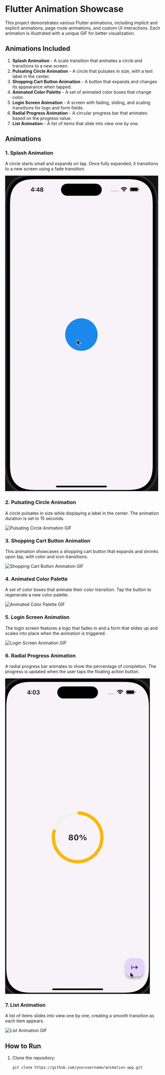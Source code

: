 # Flutter Animation Showcase

This project demonstrates various Flutter animations, including implicit and explicit animations, page route animations, and custom UI interactions. Each animation is illustrated with a unique GIF for better visualization.

## Animations Included

1. **Splash Animation** - A scale transition that animates a circle and transitions to a new screen.
2. **Pulsating Circle Animation** - A circle that pulsates in size, with a text label in the center.
3. **Shopping Cart Button Animation** - A button that expands and changes its appearance when tapped.
4. **Animated Color Palette** - A set of animated color boxes that change color.
5. **Login Screen Animation** - A screen with fading, sliding, and scaling transitions for logo and form fields.
6. **Radial Progress Animation** - A circular progress bar that animates based on the progress value.
7. **List Animation** - A list of items that slide into view one by one.

## Animations

### 1. **Splash Animation**
A circle starts small and expands on tap. Once fully expanded, it transitions to a new screen using a fade transition.

![Splash Animation GIF](splashanimation.gif)

### 2. **Pulsating Circle Animation**
A circle pulsates in size while displaying a label in the center. The animation duration is set to 15 seconds.

![Pulsating Circle Animation GIF](pulsatingcircleanimation.gif)

### 3. **Shopping Cart Button Animation**
This animation showcases a shopping cart button that expands and shrinks upon tap, with color and icon transitions.

![Shopping Cart Button Animation GIF](path_to_your_gif/shopping_cart_button.gif)

### 4. **Animated Color Palette**
A set of color boxes that animate their color transition. Tap the button to regenerate a new color palette.

![Animated Color Palette GIF](path_to_your_gif/color_palette.gif)

### 5. **Login Screen Animation**
The login screen features a logo that fades in and a form that slides up and scales into place when the animation is triggered.

![Login Screen Animation GIF](path_to_your_gif/login_screen.gif)

### 6. **Radial Progress Animation**
A radial progress bar animates to show the percentage of completion. The progress is updated when the user taps the floating action button.

![Radial Progress Animation GIF](progressbar.gif)

### 7. **List Animation**
A list of items slides into view one by one, creating a smooth transition as each item appears.

![List Animation GIF](path_to_your_gif/list_animation.gif)

## How to Run

1. Clone the repository:
   ```bash
   git clone https://github.com/yourusername/animation-app.git
